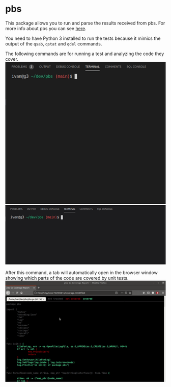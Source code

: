 # pbs

This package allows you to run and parse the results received from pbs.
For more info about pbs you can see [here](https://www.altair.com/pbs-works-documentation/).

You need to have Python 3 installed to run the tests because it mimics the output of the `qsab`, `qstat` and `qdel` commands.

The following commands are for running a test and analyzing the code they cover.
![go_test_v](gifs/go_test_v.gif)
![coverage_1](gifs/coverage_1.gif)

After this command, a tab will automatically open in the browser window showing which parts of the code are covered by unit tests.
![html_cover](gifs/html_cover.gif)
